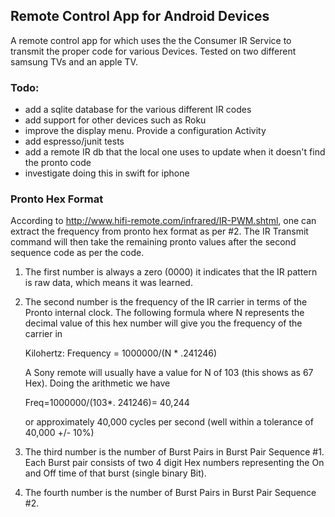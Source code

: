 ## Remote Control App for Android Devices ##
A remote control app for which uses the the Consumer IR Service
to transmit the proper code for various Devices.
Tested on two different samsung TVs and an apple TV.

### Todo: ###
 - add a sqlite database for the various different IR codes
 - add support for other devices such as Roku
 - improve the display menu.  Provide a configuration Activity 
 - add espresso/junit tests
 - add a remote IR db that the local one uses to update when it doesn't 
  find the pronto code
 - investigate doing this in swift for iphone

### Pronto Hex Format ###
According to http://www.hifi-remote.com/infrared/IR-PWM.shtml, one can extract
the frequency from pronto hex format as per #2.  The IR Transmit command will
then take the remaining pronto values after the second sequence code as per
the code. 
1. The first number is always a zero (0000) it indicates that the IR pattern
is raw data, which means it was learned.
2. The second number is the frequency of the IR carrier in terms of the
Pronto internal clock. The following formula where N represents the decimal
value of this hex number will give you the frequency of the carrier in

    Kilohertz:
    Frequency = 1000000/(N * .241246)

    A Sony remote will usually have a value for N of 103 (this shows as 67
    Hex).  Doing the arithmetic we have 

    Freq=1000000/(103*. 241246)= 40,244

    or approximately 40,000 cycles per second (well within a tolerance of
    40,000 +/- 10%)

3. The third number is the number of Burst Pairs in Burst Pair Sequence #1.
Each Burst pair consists of two 4 digit Hex numbers representing the On and
Off time of that burst (single binary Bit).
4. The fourth number is the number of Burst Pairs in Burst Pair Sequence #2.

